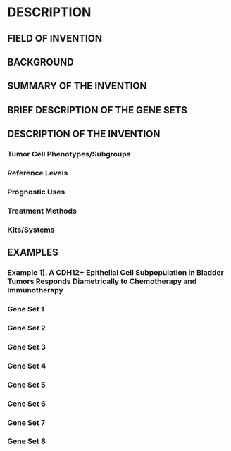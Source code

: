 # DESCRIPTION

## FIELD OF INVENTION

## BACKGROUND

## SUMMARY OF THE INVENTION

## BRIEF DESCRIPTION OF THE GENE SETS

## DESCRIPTION OF THE INVENTION

### Tumor Cell Phenotypes/Subgroups

### Reference Levels

### Prognostic Uses

### Treatment Methods

### Kits/Systems

## EXAMPLES

### Example 1). A CDH12+ Epithelial Cell Subpopulation in Bladder Tumors Responds Diametrically to Chemotherapy and Immunotherapy

### Gene Set 1

### Gene Set 2

### Gene Set 3

### Gene Set 4

### Gene Set 5

### Gene Set 6

### Gene Set 7

### Gene Set 8

